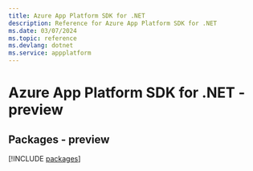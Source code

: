 ```yaml
---
title: Azure App Platform SDK for .NET
description: Reference for Azure App Platform SDK for .NET
ms.date: 03/07/2024
ms.topic: reference
ms.devlang: dotnet
ms.service: appplatform
---
```

# Azure App Platform SDK for .NET - preview
## Packages - preview
[!INCLUDE [packages](app-platform-index.md)]